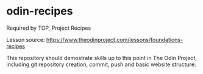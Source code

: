 # odin-recipes
Required by TOP, Project Recipes

Lesson source: https://www.theodinproject.com/lessons/foundations-recipes 

This repository should demostrate skills up to this point in The Odin Project, including git repository creation, commit, push and basic website structure.
